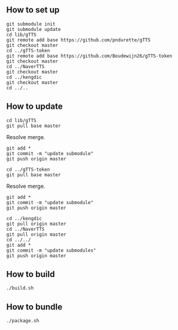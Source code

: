 How to set up
-------------

```
git submodule init
git submodule update
cd lib/gTTS
git remote add base https://github.com/pndurette/gTTS
git checkout master
cd ../gTTS-token
git remote add base https://github.com/Boudewijn26/gTTS-token
git checkout master
cd ../NaverTTS
git checkout master
cd ../kengdic
git checkout master
cd ../..
```

How to update
-------------

```
cd lib/gTTS
git pull base master
```

Resolve merge.

```
git add *
git commit -m "update submodule"
git push origin master

cd ../gTTS-token
git pull base master
```

Resolve merge.

```
git add *
git commit -m "update submodule"
git push origin master

cd ../kengdic
git pull origin master
cd ../NaverTTS
git pull origin master
cd ../../
git add *
git commit -m "update submodules"
git push origin master
```

How to build
------------

```
./build.sh
```

How to bundle
-------------

```
./package.sh
```
